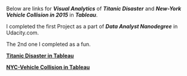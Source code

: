 
Below are links for  _**Visual Analytics**_ of _**Titanic Disaster**_ and _**New-York Vehicle Collision in 2015**_ in _**Tableau**_.

I completed the first Project as a part of _**Data Analyst Nanodegree**_ in Udacity.com.

The 2nd one I completed as a fun.

__[Titanic Disaster in Tableau](https://public.tableau.com/profile/krishna2474#!/vizhome/TitanicData_20/Story3?publish=yes)__

__[NYC-Vehicle Collision in Tableau](https://public.tableau.com/profile/krishna2474#!/vizhome/NYC-VEHICLE-COLLISION/NYC-VehicleCollisionStory)__
